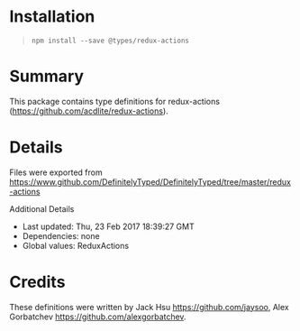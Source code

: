 # Installation
> `npm install --save @types/redux-actions`

# Summary
This package contains type definitions for redux-actions (https://github.com/acdlite/redux-actions).

# Details
Files were exported from https://www.github.com/DefinitelyTyped/DefinitelyTyped/tree/master/redux-actions

Additional Details
 * Last updated: Thu, 23 Feb 2017 18:39:27 GMT
 * Dependencies: none
 * Global values: ReduxActions

# Credits
These definitions were written by Jack Hsu <https://github.com/jaysoo>, Alex Gorbatchev <https://github.com/alexgorbatchev>.
